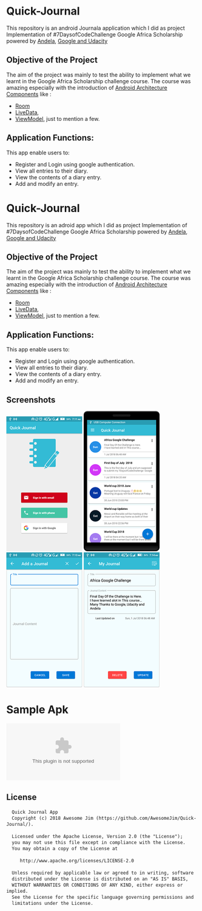 # Quick-Journal
This repository is an android Journala application which I did as project Implementation of #7DaysofCodeChallenge Google Africa Scholarship powered by [Andela](https://andela.com/alcwithgoogle/), [Google and Udacity](https://www.udacity.com/google-africa-scholarships)

Objective of the Project 
---------------
The aim of the project was mainly to test the ability to implement what we learnt in the Google Africa Scholarship challenge course. The course was amazing especially with the introduction of [Android Architecture Components](https://developer.android.com/topic/libraries/architecture/) like :
- [Room](https://developer.android.com/topic/libraries/architecture/room)
- [LiveData](https://developer.android.com/topic/libraries/architecture/livedata), 
- [ViewModel](https://developer.android.com/topic/libraries/architecture/viewmodel), just to mention a few. 

Application Functions:
--------------
This app enable users to:
- Register and Login using google authentication.
- View all entries to their diary.
- View the contents of a diary entry.
- Add and modify an entry.



# Quick-Journal
This repository is an adroid app which I did as project Implementation of #7DaysofCodeChallenge Google Africa Scholarship powered by [Andela](https://andela.com/alcwithgoogle/), [Google and Udacity](https://www.udacity.com/google-africa-scholarships)

Objective of the Project 
---------------
The aim of the project was mainly to test the ability to implement what we learnt in the Google Africa Scholarship challenge course. The course was amazing especially with the introduction of [Android Architecture Components](https://developer.android.com/topic/libraries/architecture/) like :
- [Room](https://developer.android.com/topic/libraries/architecture/room)
- [LiveData](https://developer.android.com/topic/libraries/architecture/livedata), 
- [ViewModel](https://developer.android.com/topic/libraries/architecture/viewmodel), just to mention a few. 

Application Functions:
--------------
This app enable users to:
- Register and Login using google authentication.
- View all entries to their diary.
- View the contents of a diary entry.
- Add and modify an entry.



Screenshots
------------
![Login page](Screenshots/aloginpage.png "Login page" )   ![Home page](Screenshots/homepage.png "Home page" )   ![Edit Journal](Screenshots/editjournal.png "Edit page" )   ![Login page](Screenshots/ajournal.png "a journal" )


# Sample Apk
![Quick Note Apk](Apk/app-debug.apk "Quick Note Apk")

License
--------

      Quick Journal App
      Copyright (c) 2018 Awesome Jim (https://github.com/AwesomeJim/Quick-Journal/).

      Licensed under the Apache License, Version 2.0 (the "License");
      you may not use this file except in compliance with the License.
      You may obtain a copy of the License at

         http://www.apache.org/licenses/LICENSE-2.0

      Unless required by applicable law or agreed to in writing, software
      distributed under the License is distributed on an "AS IS" BASIS,
      WITHOUT WARRANTIES OR CONDITIONS OF ANY KIND, either express or implied.
      See the License for the specific language governing permissions and
      limitations under the License.
